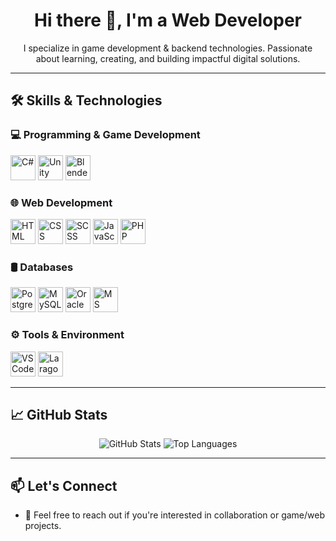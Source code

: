 <h1 align="center">Hi there 👋, I'm a Web Developer</h1>

<p align="center">
  I specialize in game development & backend technologies.  
  Passionate about learning, creating, and building impactful digital solutions.
</p>

---

## 🛠️ Skills & Technologies

### 💻 Programming & Game Development

<p>
  <img src="https://cdn.jsdelivr.net/gh/devicons/devicon/icons/csharp/csharp-original.svg" width="40" alt="C#" />
  <img src="https://cdn.jsdelivr.net/gh/devicons/devicon/icons/unity/unity-original.svg" width="40" alt="Unity" />
  <img src="https://cdn.jsdelivr.net/gh/devicons/devicon/icons/blender/blender-original.svg" width="40" alt="Blender" />
</p>

### 🌐 Web Development

<p>
  <img src="https://cdn.jsdelivr.net/gh/devicons/devicon/icons/html5/html5-original.svg" width="40" alt="HTML" />
  <img src="https://cdn.jsdelivr.net/gh/devicons/devicon/icons/css3/css3-original.svg" width="40" alt="CSS" />
  <img src="https://cdn.jsdelivr.net/gh/devicons/devicon/icons/sass/sass-original.svg" width="40" alt="SCSS" />
  <img src="https://cdn.jsdelivr.net/gh/devicons/devicon/icons/javascript/javascript-original.svg" width="40" alt="JavaScript" />
  <img src="https://cdn.jsdelivr.net/gh/devicons/devicon/icons/php/php-original.svg" width="40" alt="PHP" />
</p>

### 🛢️ Databases

<p>
  <img src="https://cdn.jsdelivr.net/gh/devicons/devicon/icons/postgresql/postgresql-original.svg" width="40" alt="PostgreSQL" />
  <img src="https://cdn.jsdelivr.net/gh/devicons/devicon/icons/mysql/mysql-original.svg" width="40" alt="MySQL" />
  <img src="https://cdn.jsdelivr.net/gh/devicons/devicon/icons/oracle/oracle-original.svg" width="40" alt="Oracle" />
  <img src="https://cdn.jsdelivr.net/gh/devicons/devicon/icons/microsoftsqlserver/microsoftsqlserver-plain.svg" width="40" alt="MS SQL Server" />
</p>

### ⚙️ Tools & Environment

<p>
  <img src="https://cdn.jsdelivr.net/gh/devicons/devicon/icons/vscode/vscode-original.svg" width="40" alt="VS Code" />
  <img src="https://cdn.jsdelivr.net/gh/devicons/devicon/icons/laragon/laragon-original.svg" width="40" alt="Laragon" />
</p>

---

## 📈 GitHub Stats

<p align="center">
  <img src="https://github-readme-stats.vercel.app/api?username=Challnet&show_icons=true&theme=radical" alt="GitHub Stats" />
  <img src="https://github-readme-stats.vercel.app/api/top-langs/?username=Challnet&layout=compact&theme=radical" alt="Top Languages" />
</p>

---

## 📫 Let's Connect

- 💬 Feel free to reach out if you're interested in collaboration or game/web projects.
